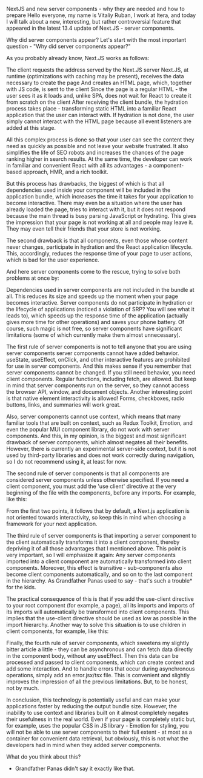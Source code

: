 NextJS and new server components - why they are needed and how to prepare
Hello everyone, my name is Vitaliy Ruban, I work at Itera, and today I will talk about a new, interesting, but rather controversial feature that appeared in the latest 13.4 update of Next.JS - server components.

Why did server components appear?
Let's start with the most important question - "Why did server components appear?"

As you probably already know, Next.JS works as follows:

The client requests the address served by the Next.JS server
Next.JS, at runtime (optimizations with caching may be present), receives the data necessary to create the page
And creates an HTML page, which, together with JS code, is sent to the client
Since the page is a regular HTML - the user sees it as it loads and, unlike SPA, does not wait for React to create it from scratch on the client
After receiving the client bundle, the hydration process takes place - transforming static HTML into a familiar React application that the user can interact with. If hydration is not done, the user simply cannot interact with the HTML page because all event listeners are added at this stage.

All this complex process is done so that your user can see the content they need as quickly as possible and not leave your website frustrated. It also simplifies the life of SEO robots and increases the chances of the page ranking higher in search results. At the same time, the developer can work in familiar and convenient React with all its advantages - a component-based approach, HMR, and a rich toolkit.

But this process has drawbacks, the biggest of which is that all dependencies used inside your component will be included in the application bundle, which increases the time it takes for your application to become interactive. There may even be a situation where the user has already loaded the page, tries to interact with it, but it does not respond because the main thread is busy parsing JavaScript or hydrating. This gives the impression that your page is not working at all and people may leave it. They may even tell their friends that your store is not working.

The second drawback is that all components, even those whose content never changes, participate in hydration and the React application lifecycle. This, accordingly, reduces the response time of your page to user actions, which is bad for the user experience.

And here server components come to the rescue, trying to solve both problems at once by:

Dependencies used in server components are not included in the bundle at all. This reduces its size and speeds up the moment when your page becomes interactive.
Server components do not participate in hydration or the lifecycle of applications (noticed a violation of SRP? You will see what it leads to), which speeds up the response time of the application (actually gives more time for other operations) and saves your phone battery.
Of course, such magic is not free, so server components have significant limitations (some of which currently make them almost unnecessary).

The first rule of server components is not to tell anyone that you are using server components server components cannot have added behavior. useState, useEffect, onClick, and other interactive features are prohibited for use in server components. And this makes sense if you remember that server components cannot be changed. If you still need behavior, you need client components. Regular functions, including fetch, are allowed. But keep in mind that server components run on the server, so they cannot access the browser API, window, and document objects. Another interesting point is that native element interactivity is allowed! Forms, checkboxes, radio buttons, links, and summaries will work great.

Also, server components cannot use context, which means that many familiar tools that are built on context, such as Redux Toolkit, Emotion, and even the popular MUI component library, do not work with server components. And this, in my opinion, is the biggest and most significant drawback of server components, which almost negates all their benefits. However, there is currently an experimental server-side context, but it is not used by third-party libraries and does not work correctly during navigation, so I do not recommend using it, at least for now.

The second rule of server components is that all components are considered server components unless otherwise specified. If you need a client component, you must add the 'use client' directive at the very beginning of the file with the components, before any imports. For example, like this:

From the first two points, it follows that by default, a Next.js application is not oriented towards interactivity, so keep this in mind when choosing a framework for your next application.

The third rule of server components is that importing a server component to the client automatically transforms it into a client component, thereby depriving it of all those advantages that I mentioned above. This point is very important, so I will emphasize it again: Any server components imported into a client component are automatically transformed into client components. Moreover, this effect is transitive - sub-components also become client components automatically, and so on to the last component in the hierarchy. As Grandfather Panas used to say - that's such a trouble\* for the kids.

The practical consequence of this is that if you add the use-client directive to your root component (for example, a page), all its imports and imports of its imports will automatically be transformed into client components. This implies that the use-client directive should be used as low as possible in the import hierarchy. Another way to solve this situation is to use children in client components, for example, like this:

Finally, the fourth rule of server components, which sweetens my slightly bitter article a little - they can be asynchronous and can fetch data directly in the component body, without any useEffect. Then this data can be processed and passed to client components, which can create context and add some interaction. And to handle errors that occur during asynchronous operations, simply add an error.jsx/tsx file. This is convenient and slightly improves the impression of all the previous limitations. But, to be honest, not by much.

In conclusion, this technology is potentially useful and can make your applications faster by reducing the output bundle size. However, the inability to use context and libraries built on it almost completely negates their usefulness in the real world. Even if your page is completely static but, for example, uses the popular CSS in JS library - Emotion for styling, you will not be able to use server components to their full extent - at most as a container for convenient data retrieval, but obviously, this is not what the developers had in mind when they added server components.

What do you think about this?

- Grandfather Panas didn't say it exactly like that.

